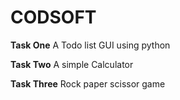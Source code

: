 # CODSOFT

**Task One**
A Todo list GUI using python 


**Task Two**
A simple Calculator 


**Task Three**
Rock paper scissor game
